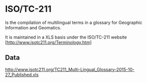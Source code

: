 ISO/TC-211
==========

Is the compilation of multilingual terms in a glossary for Geographic Information and Geomatics. 

It is maintained in a XLS basis under the ISO/TC-211 website [http://www.isotc211.org/Terminology.htm]

Data
----
http://www.isotc211.org/TC211_Multi-Lingual_Glossary-2015-10-27_Published.xls


